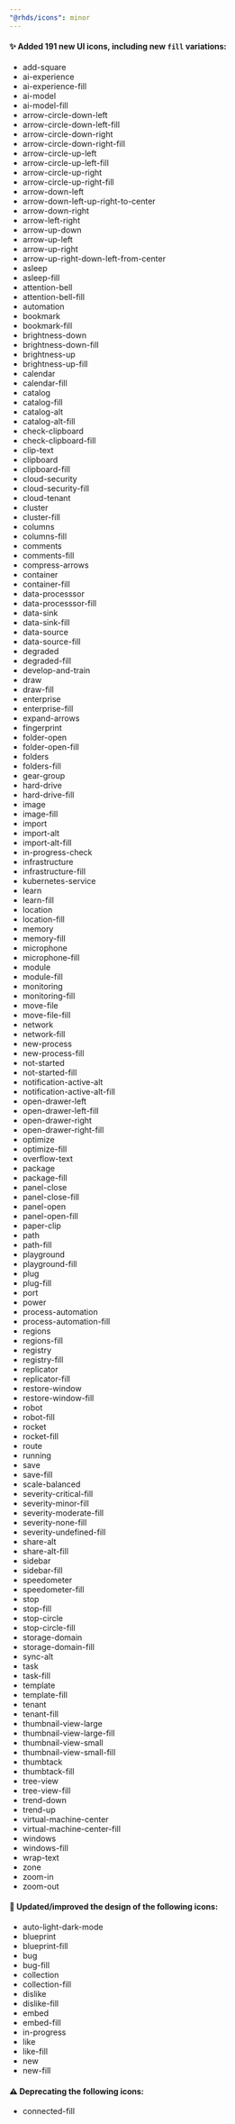 ```yaml
---
"@rhds/icons": minor
---
```


#### ✨ Added 191 new UI icons, including new `fill` variations:

- add-square
- ai-experience
- ai-experience-fill
- ai-model
- ai-model-fill
- arrow-circle-down-left
- arrow-circle-down-left-fill
- arrow-circle-down-right
- arrow-circle-down-right-fill
- arrow-circle-up-left
- arrow-circle-up-left-fill
- arrow-circle-up-right
- arrow-circle-up-right-fill
- arrow-down-left
- arrow-down-left-up-right-to-center
- arrow-down-right
- arrow-left-right
- arrow-up-down
- arrow-up-left
- arrow-up-right
- arrow-up-right-down-left-from-center
- asleep
- asleep-fill
- attention-bell
- attention-bell-fill
- automation
- bookmark
- bookmark-fill
- brightness-down
- brightness-down-fill
- brightness-up
- brightness-up-fill
- calendar
- calendar-fill
- catalog
- catalog-fill
- catalog-alt
- catalog-alt-fill
- check-clipboard
- check-clipboard-fill
- clip-text
- clipboard
- clipboard-fill
- cloud-security
- cloud-security-fill
- cloud-tenant
- cluster
- cluster-fill
- columns
- columns-fill
- comments
- comments-fill
- compress-arrows
- container
- container-fill
- data-processsor
- data-processsor-fill
- data-sink
- data-sink-fill
- data-source
- data-source-fill
- degraded
- degraded-fill
- develop-and-train
- draw
- draw-fill
- enterprise
- enterprise-fill
- expand-arrows
- fingerprint
- folder-open
- folder-open-fill
- folders
- folders-fill
- gear-group
- hard-drive
- hard-drive-fill
- image
- image-fill
- import
- import-alt
- import-alt-fill
- in-progress-check
- infrastructure
- infrastructure-fill
- kubernetes-service
- learn
- learn-fill
- location
- location-fill
- memory
- memory-fill
- microphone
- microphone-fill
- module
- module-fill
- monitoring
- monitoring-fill
- move-file
- move-file-fill
- network
- network-fill
- new-process
- new-process-fill
- not-started
- not-started-fill
- notification-active-alt
- notification-active-alt-fill
- open-drawer-left
- open-drawer-left-fill
- open-drawer-right
- open-drawer-right-fill
- optimize
- optimize-fill
- overflow-text
- package
- package-fill
- panel-close
- panel-close-fill
- panel-open
- panel-open-fill
- paper-clip
- path
- path-fill
- playground
- playground-fill
- plug
- plug-fill
- port
- power
- process-automation
- process-automation-fill
- regions
- regions-fill
- registry
- registry-fill
- replicator
- replicator-fill
- restore-window
- restore-window-fill
- robot
- robot-fill
- rocket
- rocket-fill
- route
- running
- save
- save-fill
- scale-balanced
- severity-critical-fill
- severity-minor-fill
- severity-moderate-fill
- severity-none-fill
- severity-undefined-fill
- share-alt
- share-alt-fill
- sidebar
- sidebar-fill
- speedometer
- speedometer-fill
- stop
- stop-fill
- stop-circle
- stop-circle-fill
- storage-domain
- storage-domain-fill
- sync-alt
- task
- task-fill
- template
- template-fill
- tenant
- tenant-fill
- thumbnail-view-large
- thumbnail-view-large-fill
- thumbnail-view-small
- thumbnail-view-small-fill
- thumbtack
- thumbtack-fill
- tree-view
- tree-view-fill
- trend-down
- trend-up
- virtual-machine-center
- virtual-machine-center-fill
- windows
- windows-fill
- wrap-text
- zone
- zoom-in
- zoom-out

#### 🎨 Updated/improved the design of the following icons:

- auto-light-dark-mode
- blueprint
- blueprint-fill
- bug
- bug-fill
- collection
- collection-fill
- dislike
- dislike-fill
- embed
- embed-fill
- in-progress
- like
- like-fill
- new
- new-fill

#### ⚠️ Deprecating the following icons:

- connected-fill